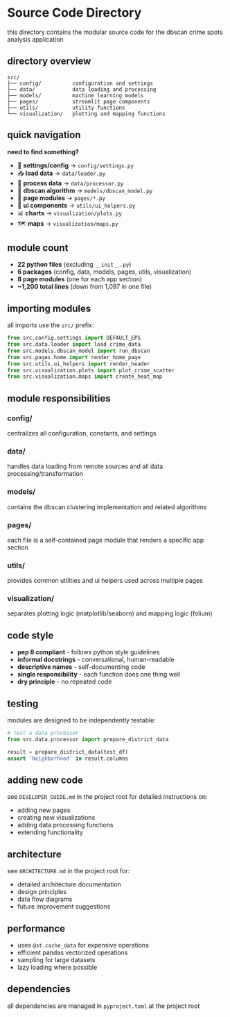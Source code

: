 # Source Code Directory

this directory contains the modular source code for the dbscan crime spots analysis application

## directory overview

```
src/
├── config/          configuration and settings
├── data/            data loading and processing
├── models/          machine learning models
├── pages/           streamlit page components
├── utils/           utility functions
└── visualization/   plotting and mapping functions
```

## quick navigation

**need to find something?**

- 🔧 **settings/config** → `config/settings.py`
- 📥 **load data** → `data/loader.py`
- 🔄 **process data** → `data/processor.py`
- 🤖 **dbscan algorithm** → `models/dbscan_model.py`
- 📄 **page modules** → `pages/*.py`
- 🎨 **ui components** → `utils/ui_helpers.py`
- 📊 **charts** → `visualization/plots.py`
- 🗺️ **maps** → `visualization/maps.py`

## module count

- **22 python files** (excluding `__init__.py`)
- **6 packages** (config, data, models, pages, utils, visualization)
- **8 page modules** (one for each app section)
- **~1,200 total lines** (down from 1,097 in one file)

## importing modules

all imports use the `src/` prefix:

```python
from src.config.settings import DEFAULT_EPS
from src.data.loader import load_crime_data
from src.models.dbscan_model import run_dbscan
from src.pages.home import render_home_page
from src.utils.ui_helpers import render_header
from src.visualization.plots import plot_crime_scatter
from src.visualization.maps import create_heat_map
```

## module responsibilities

### config/
centralizes all configuration, constants, and settings

### data/
handles data loading from remote sources and all data processing/transformation

### models/
contains the dbscan clustering implementation and related algorithms

### pages/
each file is a self-contained page module that renders a specific app section

### utils/
provides common utilities and ui helpers used across multiple pages

### visualization/
separates plotting logic (matplotlib/seaborn) and mapping logic (folium)

## code style

- **pep 8 compliant** - follows python style guidelines
- **informal docstrings** - conversational, human-readable
- **descriptive names** - self-documenting code
- **single responsibility** - each function does one thing well
- **dry principle** - no repeated code

## testing

modules are designed to be independently testable:

```python
# test a data processor
from src.data.processor import prepare_district_data

result = prepare_district_data(test_df)
assert 'Neighborhood' in result.columns
```

## adding new code

see `DEVELOPER_GUIDE.md` in the project root for detailed instructions on:
- adding new pages
- creating new visualizations
- adding data processing functions
- extending functionality

## architecture

see `ARCHITECTURE.md` in the project root for:
- detailed architecture documentation
- design principles
- data flow diagrams
- future improvement suggestions

## performance

- uses `@st.cache_data` for expensive operations
- efficient pandas vectorized operations
- sampling for large datasets
- lazy loading where possible

## dependencies

all dependencies are managed in `pyproject.toml` at the project root

